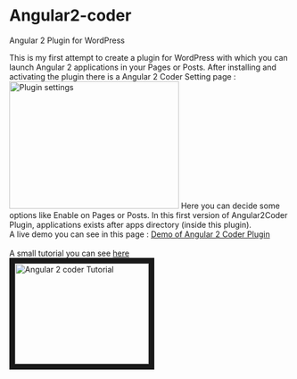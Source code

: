 # Angular2-coder
Angular 2 Plugin for WordPress

This is my first attempt to create a plugin for WordPress with which you can launch Angular 2 applications in your Pages or Posts.
After installing and activating the plugin there is a Angular 2 Coder Setting page :
<img src="../master/images/angular2pluginsetting.png" alt="Plugin settings" style="width:304px;height:228px;">
Here you can decide some options like Enable on Pages or Posts.
In this first version of Angular2Coder Plugin, applications exists after apps directory (inside this plugin).<br>
A live demo you can see in this page : 
<a href="http://www.dasaki.gr/2016/06/20/try_angular2_pluginv01/" target="_blank">Demo of Angular 2 Coder Plugin</a>
<br><br>
A small tutorial you can see <a href="https://youtu.be/xxZIuXj6imk&feature=youtu.be" target="_blank">here</a><br>
<a href="http://www.youtube.com/watch_popup?feature=player_embedded&v=xxZIuXj6imk" target="_blank"><img src="https://i.ytimg.com/vi/xxZIuXj6imk/default.jpg" 
alt="Angular 2 coder Tutorial" width="240" height="180" border="10" /></a>


